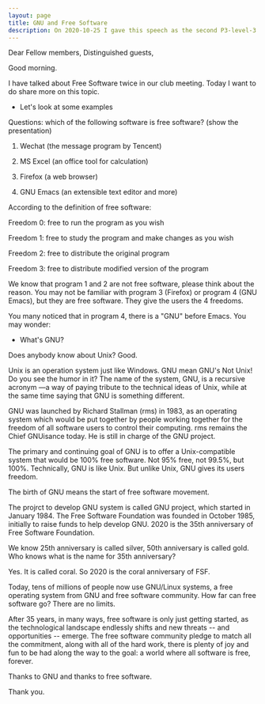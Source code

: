 ```yaml
---
layout: page
title: GNU and Free Software
description: On 2020-10-25 I gave this speech as the second P3-level-3 speech in Yulife club of Toastmaster.
---
```



Dear Fellow members,
Distinguished guests,

Good morning.

I have talked about Free Software twice in our club meeting. Today I want to do share more on this topic.

* Let's look at some examples

Questions: which of the following software is free software?
(show the presentation)

1. Wechat (the message program by Tencent)

2. MS Excel (an office tool for calculation)

3. Firefox (a web browser)

4. GNU Emacs (an extensible text editor and more)

According to the definition of free software:

Freedom 0: free to run the program as you wish

Freedom 1: free to study the program and make changes as you wish

Freedom 2: free to distribute the original program

Freedom 3: free to distribute modified version of the program

We know that program 1 and 2 are not free software, please think about the reason.
You may not be familiar with program 3 (Firefox) or program 4 (GNU Emacs), but they
are free software. They give the users the 4 freedoms.

You many noticed that in program 4, there is a "GNU" before Emacs. You may wonder:

* What's GNU?

Does anybody know about Unix? Good.

Unix is an operation system just like Windows. GNU mean GNU's Not Unix! Do
you see the humor in it? The name of the system, GNU, is a recursive acronym
—a way of paying tribute to the technical ideas of Unix, while at the same
time saying that GNU is something different.

GNU was launched by Richard Stallman (rms) in 1983, as an operating system which
would be put together by people working together for the freedom of all software
users to control their computing. rms remains the Chief GNUisance today. He is
still in charge of the GNU project.

The primary and continuing goal of GNU is to offer a Unix-compatible system that
would be 100% free software. Not 95% free, not 99.5%, but 100%. Technically, GNU
is like Unix. But unlike Unix, GNU gives its users freedom.

The birth of GNU means the start of free software movement.

The projrct to develop GNU system is called GNU project, which started in January 1984.
The Free Software Foundation was founded in October 1985, initially to raise funds to
help develop GNU. 2020 is the 35th anniversary of Free Software Foundation.

We know 25th anniversary is called silver, 50th anniversary is called gold. Who knows
what is the name for 35th anniversary?

Yes. It is called coral. So 2020 is the coral anniversary of FSF.

Today, tens of millions of people now use GNU/Linux systems, a free operating system from
GNU and free software community. How far can free software go? There are no limits.

After 35 years, in many ways, free software is only just getting started, as the technological
landscape endlessly shifts and new threats -- and opportunities -- emerge. The free software
community pledge to match all the commitment, along with all of the hard work, there is
plenty of joy and fun to be had along the way to the goal: a world where all software is free,
forever.

Thanks to GNU and thanks to free software.

Thank you.